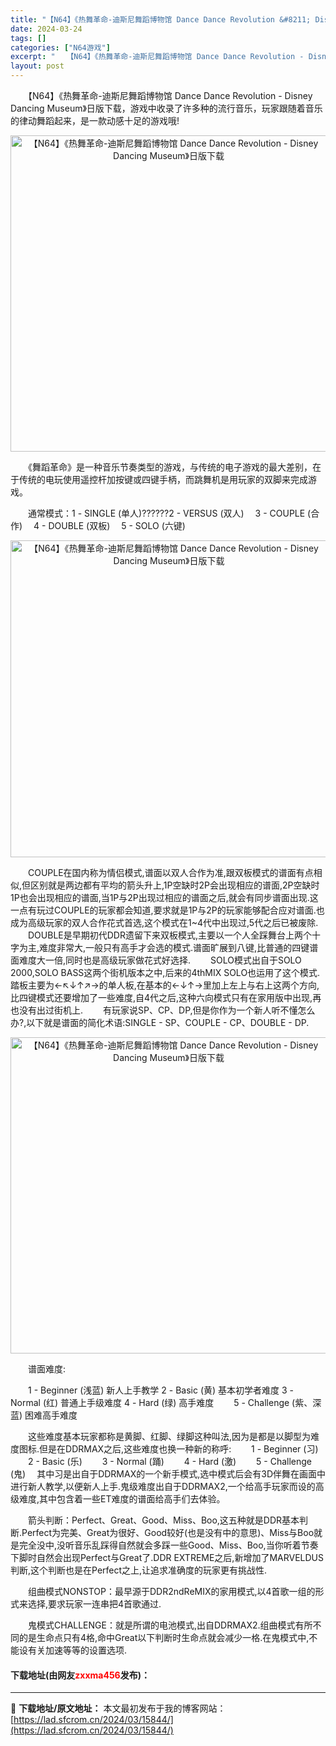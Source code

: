 ```yaml
---
title: "【N64】《热舞革命-迪斯尼舞蹈博物馆 Dance Dance Revolution &#8211; Disney Dancing Museum》日版下载"
date: 2024-03-24
tags: []
categories: ["N64游戏"]
excerpt: "　　【N64】《热舞革命-迪斯尼舞蹈博物馆 Dance Dance Revolution - Disney Dancing Museum》日版下载，游戏中收录了许多种的流行音乐，玩家跟随着音乐的律动舞蹈起来，是一款动感十足的游戏哦! 　　《舞蹈革命》是一种音乐节奏类型的游戏，与传统的电子游戏的最大差&hellip;"
layout: post
---
```


 <p>　　【N64】《热舞革命-迪斯尼舞蹈博物馆 Dance Dance Revolution - Disney Dancing Museum》日版下载，游戏中收录了许多种的流行音乐，玩家跟随着音乐的律动舞蹈起来，是一款动感十足的游戏哦!</p> <p align="center"><img align="" border="0" src="https://lad.sfcrom.cn/wp-content/uploads/2024/03/20240324_66003a1241799.png" width="506" alt="【N64】《热舞革命-迪斯尼舞蹈博物馆 Dance Dance Revolution - Disney Dancing Museum》日版下载" /></p> <p>　　《舞蹈革命》是一种音乐节奏类型的游戏，与传统的电子游戏的最大差别，在于传统的电玩使用遥控杆加按键或四键手柄，而跳舞机是用玩家的双脚来完成游戏。</p> <p>　　通常模式：1 - SINGLE (单人)??????2 - VERSUS (双人) 　3 - COUPLE (合作) 　4 - DOUBLE (双板) 　5 - SOLO (六键)</p> <p align="center"><img align="" border="0" src="https://lad.sfcrom.cn/wp-content/uploads/2024/03/20240324_66003a138e1d5.png" width="507" alt="【N64】《热舞革命-迪斯尼舞蹈博物馆 Dance Dance Revolution - Disney Dancing Museum》日版下载" /></p> <p>　　COUPLE在国内称为情侣模式,谱面以双人合作为准,跟双板模式的谱面有点相似,但区别就是两边都有平均的箭头升上,1P空缺时2P会出现相应的谱面,2P空缺时1P也会出现相应的谱面,当1P与2P出现过相应的谱面之后,就会有同步谱面出现.这一点有玩过COUPLE的玩家都会知道,要求就是1P与2P的玩家能够配合应对谱面.也成为高级玩家的双人合作花式首选,这个模式在1~4代中出现过,5代之后已被废除. 　　DOUBLE是早期初代DDR遗留下来双板模式,主要以一个人全踩舞台上两个十字为主,难度非常大,一般只有高手才会选的模式.谱面旷展到八键,比普通的四键谱面难度大一倍,同时也是高级玩家做花式好选择. 　　SOLO模式出自于SOLO 2000,SOLO BASS这两个街机版本之中,后来的4thMIX SOLO也运用了这个模式.踏板主要为&larr;↖&darr;&uarr;↗&rarr;的单人板,在基本的&larr;&darr;&uarr;&rarr;里加上左上与右上这两个方向,比四键模式还要增加了一些难度,自4代之后,这种六向模式只有在家用版中出现,再也没有出过街机上. 　　有玩家说SP、CP、DP,但是你作为一个新人听不懂怎么办?,以下就是谱面的简化术语:SINGLE - SP、COUPLE - CP、DOUBLE - DP.</p> <p align="center"><img align="" border="0" src="https://lad.sfcrom.cn/wp-content/uploads/2024/03/20240324_66003a14cb1e1.png" width="506" alt="【N64】《热舞革命-迪斯尼舞蹈博物馆 Dance Dance Revolution - Disney Dancing Museum》日版下载" /></p> <p>　　谱面难度:</p> <p>　　1 - Beginner (浅蓝) 新人上手教学 2 - Basic (黄) 基本初学者难度 3 - Normal (红) 普通上手级难度 4 - Hard (绿) 高手难度 　　5 - Challenge (紫、深蓝) 困难高手难度</p> <p>　　这些难度基本玩家都称是黄脚、红脚、绿脚这种叫法,因为是都是以脚型为难度图标.但是在DDRMAX之后,这些难度也换一种新的称呼: 　　1 - Beginner (习) 　　2 - Basic (乐) 　　3 - Normal (踊) 　　4 - Hard (激) 　　5 - Challenge (鬼) 　其中习是出自于DDRMAX的一个新手模式,选中模式后会有3D伴舞在画面中进行新人教学,以便新人上手.鬼级难度出自于DDRMAX2,一个给高手玩家而设的高级难度,其中包含着一些ET难度的谱面给高手们去体验。</p> <p>　　箭头判断：Perfect、Great、Good、Miss、Boo,这五种就是DDR基本判断.Perfect为完美、Great为很好、Good较好(也是没有中的意思)、Miss与Boo就是完全没中,没听音乐乱踩得自然就会多踩一些Good、Miss、Boo,当你听着节奏下脚时自然会出现Perfect与Great了.DDR EXTREME之后,新增加了MARVELDUS判断,这个判断也是在Perfect之上,让追求准确度的玩家更有挑战性.</p> <p>　　组曲模式NONSTOP：最早源于DDR2ndReMIX的家用模式,以4首歌一组的形式来选择,要求玩家一连串把4首歌通过.</p> <p>　　鬼模式CHALLENGE：就是所谓的电池模式,出自DDRMAX2.组曲模式有所不同的是生命点只有4格,命中Great以下判断时生命点就会减少一格.在鬼模式中,不能设有关加速等等的设置选项.</p> <p><h4>下载地址(由网友<font color="red">zxxma456</font>发布)：</h4></p> 

---
📖 **下载地址/原文地址：** 本文最初发布于我的博客网站：[https://lad.sfcrom.cn/2024/03/15844/](https://lad.sfcrom.cn/2024/03/15844/)
